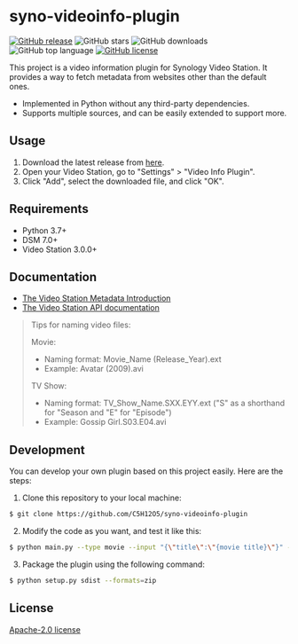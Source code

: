 # syno-videoinfo-plugin

[![GitHub release](https://img.shields.io/github/v/release/C5H12O5/syno-videoinfo-plugin?logo=github)](https://github.com/C5H12O5/syno-videoinfo-plugin/releases)
![GitHub stars](https://img.shields.io/github/stars/C5H12O5/syno-videoinfo-plugin?logo=github)
![GitHub downloads](https://img.shields.io/github/downloads/C5H12O5/syno-videoinfo-plugin/total?logo=github)
![GitHub top language](https://img.shields.io/github/languages/top/C5H12O5/syno-videoinfo-plugin)
[![GitHub license](https://img.shields.io/github/license/C5H12O5/syno-videoinfo-plugin)](LICENSE)

This project is a video information plugin for Synology Video Station. It provides a way to fetch metadata from websites
other than the default ones.

* Implemented in Python without any third-party dependencies.
* Supports multiple sources, and can be easily extended to support more.

## Usage

1. Download the latest release from [here](https://github.com/C5H12O5/syno-videoinfo-plugin/releases).
2. Open your Video Station, go to "Settings" > "Video Info Plugin".
3. Click "Add", select the downloaded file, and click "OK".

## Requirements

* Python 3.7+
* DSM 7.0+
* Video Station 3.0.0+

## Documentation

* [The Video Station Metadata Introduction](https://kb.synology.com/en-id/DSM/help/VideoStation/metadata?version=7)
* [The Video Station API documentation](https://download.synology.com/download/Document/Software/DeveloperGuide/Package/VideoStation/All/enu/Synology_Video_Station_API_enu.pdf)

> Tips for naming video files:
>
> Movie:
>
> * Naming format: Movie_Name (Release_Year).ext
> * Example: Avatar (2009).avi
>
> TV Show:
> * Naming format: TV_Show_Name.SXX.EYY.ext ("S" as a shorthand for "Season and "E" for "Episode")
> * Example: Gossip Girl.S03.E04.avi

## Development

You can develop your own plugin based on this project easily. Here are the steps:

1. Clone this repository to your local machine:

```sh
$ git clone https://github.com/C5H12O5/syno-videoinfo-plugin
```

2. Modify the code as you want, and test it like this:

```sh
$ python main.py --type movie --input "{\"title\":\"{movie title}\"}" --limit 1 --loglevel debug
```

3. Package the plugin using the following command:

```sh
$ python setup.py sdist --formats=zip
```

## License

[Apache-2.0 license](LICENSE)